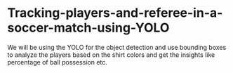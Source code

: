 # Tracking-players-and-referee-in-a-soccer-match-using-YOLO
We will be using the YOLO for the object detection and use bounding boxes to analyze the players based on the shirt colors and get the insights like percentage of ball possession etc. 
